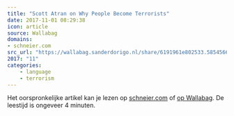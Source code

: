 ```yaml
---
title: "Scott Atran on Why People Become Terrorists"
date: 2017-11-01 08:29:38
icon: article
source: Wallabag
domains:
- schneier.com
src_url: "https://wallabag.sanderdorigo.nl/share/6191961e802533.58545661"
2017: "11"
categories:
    - language
    - terrorism
---
```

Het oorspronkelijke artikel kan je lezen op [schneier.com](https://www.schneier.com/blog/archives/2016/08/scott_atran_on_.html) of [op Wallabag](https://wallabag.sanderdorigo.nl/share/6191961e802533.58545661). De leestijd is ongeveer 4 minuten.